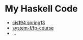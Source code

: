 # My Haskell Code

- [cis194 spring13](https://www.seas.upenn.edu/~cis194/spring13/lectures.html)
- [system-f/fp-course](https://github.com/system-f/fp-course)
- ...

